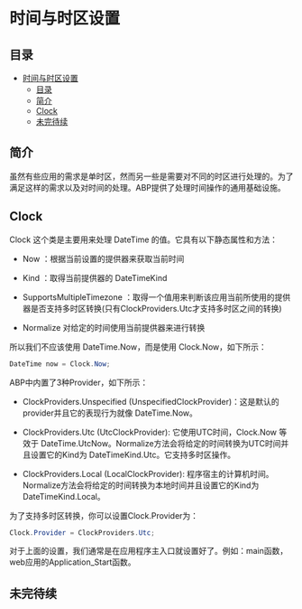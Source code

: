 # 时间与时区设置

## 目录

<!-- TOC -->

- [时间与时区设置](#%E6%97%B6%E9%97%B4%E4%B8%8E%E6%97%B6%E5%8C%BA%E8%AE%BE%E7%BD%AE)
    - [目录](#%E7%9B%AE%E5%BD%95)
    - [简介](#%E7%AE%80%E4%BB%8B)
    - [Clock](#clock)
    - [未完待续](#%E6%9C%AA%E5%AE%8C%E5%BE%85%E7%BB%AD)

<!-- /TOC -->

## 简介

虽然有些应用的需求是单时区，然而另一些是需要对不同的时区进行处理的。为了满足这样的需求以及对时间的处理。ABP提供了处理时间操作的通用基础设施。

## Clock

Clock 这个类是主要用来处理 DateTime 的值。它具有以下静态属性和方法：

- Now ：根据当前设置的提供器来获取当前时间

- Kind ：取得当前提供器的 DateTimeKind

- SupportsMultipleTimezone ：取得一个值用来判断该应用当前所使用的提供器是否支持多时区转换(只有ClockProviders.Utc才支持多时区之间的转换)

- Normalize 对给定的时间使用当前提供器来进行转换

所以我们不应该使用 DateTime.Now，而是使用 Clock.Now，如下所示：

```c#
DateTime now = Clock.Now;
```

ABP中内置了3种Provider，如下所示：

- ClockProviders.Unspecified (UnspecifiedClockProvider)：这是默认的provider并且它的表现行为就像 DateTime.Now。

- ClockProviders.Utc (UtcClockProvider): 它使用UTC时间，Clock.Now 等效于 DateTime.UtcNow。Normalize方法会将给定的时间转换为UTC时间并且设置它的Kind为 DateTimeKind.Utc。它支持多时区操作。

- ClockProviders.Local (LocalClockProvider): 程序宿主的计算机时间。Normalize方法会将给定的时间转换为本地时间并且设置它的Kind为 DateTimeKind.Local。

为了支持多时区转换，你可以设置Clock.Provider为：

```c#
Clock.Provider = ClockProviders.Utc;
```

对于上面的设置，我们通常是在应用程序主入口就设置好了。例如：main函数，web应用的Application_Start函数。

## 未完待续